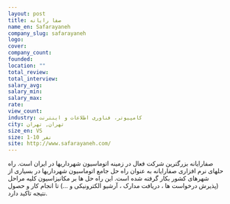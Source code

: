 ```yaml
---
layout: post
title: صفا رایانه
name_en: Safarayaneh
company_slug: safarayaneh
logo: 
cover: 
company_count:
founded:
location: ""
total_review: 
total_interview: 
salary_avg: 
salary_min: 
salary_max: 
rate: 
view_count: 
industry: کامپیوتر، فناوری اطلاعات و اینترنت
city: تهران, تهران
size_en: VS
size: 1-10 نفر
site: http://www.safarayaneh.com/
---
```


صفارايانه بزرگترين شرکت فعال در زمينه اتوماسيون شهرداريها در ايران است. راه حلهای نرم افزاری صفارايانه به عنوان راه حل جامع اتوماسيون شهرداريها در بسياری از شهرهای کشور بکار گرفته شده است. اين راه حل ها بر مکانيزاسيون کليه مراحل (پذيرش درخواست ها ، دريافت مدارک ، آرشيو الکترونيکی و …) تا انجام کار و حصول نتيجه تاکيد دارد.

